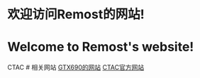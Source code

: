 #                                                                        欢迎访问Remost的网站!
#                                                                   Welcome to Remost's website!
<body background="background.jpg"
style=" background-repeat:no-repeat ;
background-size:100% 100%;
background-attachment: fixed;"
<title>CTAC</title>
<Link Rel="SHORTCUT ICON" href="./ico.ico">
#                                                                               相关网站
<a href="https://amdradeonrin.github.io/MIKU/"target="_blank">GTX690的网站</a>
<a href="https://ctac.malwat.ch/"target="_blank">CTAC官方网站</a>
